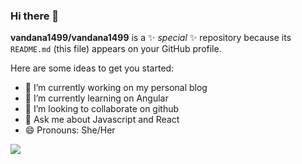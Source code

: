 ### Hi there 👋


**vandana1499/vandana1499** is a ✨ _special_ ✨ repository because its `README.md` (this file) appears on your GitHub profile.

Here are some ideas to get you started:

- 🔭 I’m currently working on my personal blog
- 🌱 I’m currently learning on Angular
- 👯 I’m looking to collaborate on github
- 💬 Ask me about Javascript and React
- 😄 Pronouns: She/Her
<img src="https://github-readme-stats.vercel.app/api?username=vandana1499&&show_icons=true&title_color=ffffff&icon_color=bb2acf&text_color=daf7dc&bg_color=151515"/>

